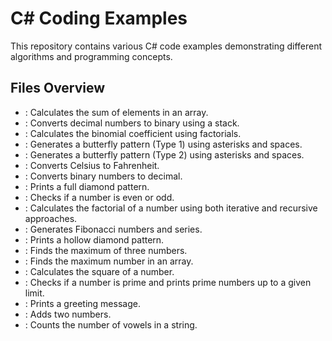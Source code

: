 # C# Coding Examples

This repository contains various C# code examples demonstrating different algorithms and programming concepts.

## Files Overview

- <mcfile name="ArraySum.cs" path="e:\c# Code\C# Coding\ArraySum.cs"></mcfile>: Calculates the sum of elements in an array.
- <mcfile name="BinaryConversion.cs" path="e:\c# Code\C# Coding\BinaryConversion.cs"></mcfile>: Converts decimal numbers to binary using a stack.
- <mcfile name="BinomialCoefficient.cs" path="e:\c# Code\C# Coding\BinomialCoefficient.cs"></mcfile>: Calculates the binomial coefficient using factorials.
- <mcfile name="Butterfly1.cs" path="e:\c# Code\C# Coding\Butterfly1.cs"></mcfile>: Generates a butterfly pattern (Type 1) using asterisks and spaces.
- <mcfile name="Butterfly2.cs" path="e:\c# Code\C# Coding\Butterfly2.cs"></mcfile>: Generates a butterfly pattern (Type 2) using asterisks and spaces.
- <mcfile name="CToF.cs" path="e:\c# Code\C# Coding\CToF.cs"></mcfile>: Converts Celsius to Fahrenheit.
- <mcfile name="DecimalConversion.cs" path="e:\c# Code\C# Coding\DecimalConversion.cs"></mcfile>: Converts binary numbers to decimal.
- <mcfile name="Diamond.cs" path="e:\c# Code\C# Coding\Diamond.cs"></mcfile>: Prints a full diamond pattern.
- <mcfile name="EvenorOdd.cs" path="e:\c# Code\C# Coding\EvenorOdd.cs"></mcfile>: Checks if a number is even or odd.
- <mcfile name="Factorial.cs" path="e:\c# Code\C# Coding\Factorial.cs"></mcfile>: Calculates the factorial of a number using both iterative and recursive approaches.
- <mcfile name="Fibonacci.cs" path="e:\c# Code\C# Coding\Fibonacci.cs"></mcfile>: Generates Fibonacci numbers and series.
- <mcfile name="HollowDiamond.cs" path="e:\c# Code\C# Coding\HollowDiamond.cs"></mcfile>: Prints a hollow diamond pattern.
- <mcfile name="MaximumNumber.cs" path="e:\c# Code\C# Coding\MaximumNumber.cs"></mcfile>: Finds the maximum of three numbers.
- <mcfile name="MaxNumInArray.cs" path="e:\c# Code\C# Coding\MaxNumInArray.cs"></mcfile>: Finds the maximum number in an array.
- <mcfile name="NumSquare.cs" path="e:\c# Code\C# Coding\NumSquare.cs"></mcfile>: Calculates the square of a number.
- <mcfile name="PrimeNumber.cs" path="e:\c# Code\C# Coding\PrimeNumber.cs"></mcfile>: Checks if a number is prime and prints prime numbers up to a given limit.
- <mcfile name="PrintGreeting.cs" path="e:\c# Code\C# Coding\PrintGreeting.cs"></mcfile>: Prints a greeting message.
- <mcfile name="SumOfTwoNumber.cs" path="e:\c# Code\C# Coding\SumOfTwoNumber.cs"></mcfile>: Adds two numbers.
- <mcfile name="VowelCount.cs" path="e:\c# Code\C# Coding\VowelCount.cs"></mcfile>: Counts the number of vowels in a string.
